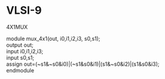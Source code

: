 # VLSI-9

4X1MUX 

module mux_4x1(out, i0,i1,i2,i3, s0,s1);  
output out;  
input i0,i1,i2,i3;  
input s0,s1;  
assign out=(~s1&~s0&i0)|(~s1&s0&i1)|(s1&~s0&i2)|(s1&s0&i3);  
endmodule 

